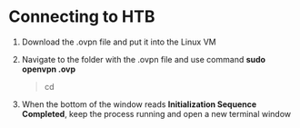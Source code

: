 # Connecting to HTB

1. Download the .ovpn file and put it into the Linux VM

2. Navigate to the folder with the .ovpn file and use command **sudo openvpn <filename>.ovp**
      > cd
  
3. When the bottom of the window reads **Initialization Sequence Completed**, keep the process running and open a new terminal window
